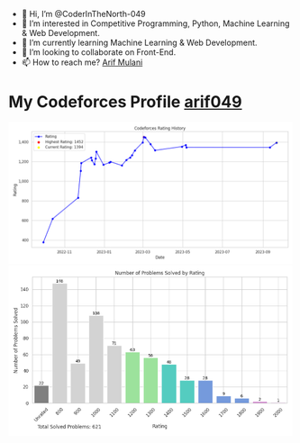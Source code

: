 - 👋 Hi, I’m @CoderInTheNorth-049
- 👀 I’m interested in Competitive Programming, Python, Machine Learning & Web Development.
- 🌱 I’m currently learning Machine Learning & Web Development.
- 💞️ I’m looking to collaborate on Front-End.
- 📫 How to reach me? [Arif Mulani](https://www.linkedin.com/in/arif-mulani-7b1616222/)

# My Codeforces Profile [arif049](https://codeforces.com/profile/arif049)
![Latest Problems Graph](https://github.com/CoderInTheNorth-049/Codeforces_Tracker/blob/main/Latest_Info/contest_rating_graph.png)
![Latest Rating Graph](https://github.com/CoderInTheNorth-049/Codeforces_Tracker/blob/main/Latest_Info/solved_problems_graph.png)

